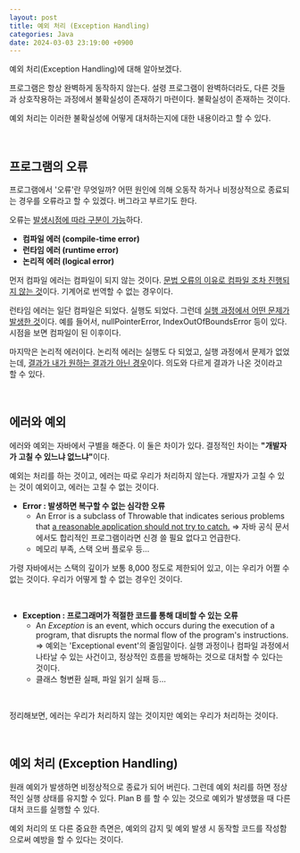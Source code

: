```yaml
---
layout: post
title: 예외 처리 (Exception Handling)
categories: Java
date: 2024-03-03 23:19:00 +0900
---
```

예외 처리(Exception Handling)에 대해 알아보겠다.

프로그램은 항상 완벽하게 동작하지 않는다. 설령 프로그램이 완벽하더라도, 다른 것들과 상호작용하는 과정에서 불확실성이 존재하기 마련이다. 불확실성이 존재하는 것이다.

예외 처리는 이러한 불확실성에 어떻게 대처하는지에 대한 내용이라고 할 수 있다.

<br>

## 프로그램의 오류

프로그램에서 '오류'란 무엇일까? 어떤 원인에 의해 오동작 하거나 비정상적으로 종료되는 경우를 오류라고 할 수 있겠다. 버그라고 부르기도 한다.

오류는 <u>발생시점에 따라 구분이 가능</u>하다.

* <b>컴파일 에러 (compile-time error)</b>
* <b>런타임 에러 (runtime error)</b>
* <b>논리적 에러 (logical error)</b>

먼저 컴파일 에러는 컴파일이 되지 않는 것이다. <u>문법 오류의 이유로 컴파일 조차 진행되지 않는 것</u>이다. 기계어로 번역할 수 없는 경우이다.

런타임 에러는 일단 컴파일은 되었다. 실행도 되었다. 그런데 <u>실행 과정에서 어떤 문제가 발생한 것</u>이다. 예를 들어서, nullPointerError, IndexOutOfBoundsError 등이 있다. 시점을 보면 컴파일이 된 이후이다.

마지막은 논리적 에러이다. 논리적 에러는 실행도 다 되었고, 실행 과정에서 문제가 없었는데, <u>결과가 내가 원하는 결과가 아닌 경우</u>이다. 의도와 다르게 결과가 나온 것이라고 할 수 있다.

<br>

## 에러와 예외

에러와 예외는 자바에서 구별을 해준다. 이 둘은 차이가 있다. 결정적인 차이는 <b>"개발자가 고칠 수 있느냐 없느냐"</b>이다.

예외는 처리를 하는 것이고, 에러는 따로 우리가 처리하지 않는다. 개발자가 고칠 수 있는 것이 예외이고, 에러는 고칠 수 없는 것이다.

* <b>Error : 발생하면 복구할 수 없는 심각한 오류</b>
    * An Error is a subclass of Throwable that indicates serious problems that <u>a reasonable application should not try to catch.</u> ⇒ 자바 공식 문서에서도 합리적인 프로그램이라면 신경 쓸 필요 없다고 언급한다.
    * 메모리 부족, 스택 오버 플로우 등...

가령 자바에서는 스택의 깊이가 보통 8,000 정도로 제한되어 있고, 이는 우리가 어쩔 수 없는 것이다. 우리가 어떻게 할 수 없는 경우인 것이다.

<br>

* <b>Exception : 프로그래머가 적절한 코드를 통해 대비할 수 있는 오류</b>
    * An <i>Exception</i> is an event, which occurs during the execution of a program, that disrupts the normal flow of the program's instructions. ⇒ 예외는 'Exceptional event'의 줄임말이다. 실행 과정이나 컴파일 과정에서 나타날 수 있는 사건이고, 정상적인 흐름을 방해하는 것으로 대처할 수 있다는 것이다.
    * 클래스 형변환 실패, 파일 읽기 실패 등...

<br>

정리해보면, 에러는 우리가 처리하지 않는 것이지만 예외는 우리가 처리하는 것이다.

<br>

## 예외 처리 (Exception Handling)

원래 예외가 발생하면 비정상적으로 종료가 되어 버린다. 그런데 예외 처리를 하면 정상적인 실행 상태를 유지할 수 있다. Plan B 를 할 수 있는 것으로 예외가 발생했을 때 다른 대처 코드를 실행할 수 있다.

예외 처리의 또 다른 중요한 측면은, 예외의 감지 및 예외 발생 시 동작할 코드를 작성함으로써 예방을 할 수 있다는 것이다.
